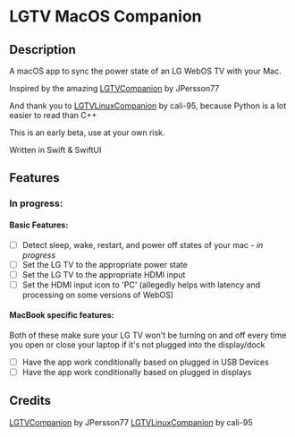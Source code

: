 # LGTV MacOS Companion
## Description
A macOS app to sync the power state of an LG WebOS TV with your Mac.

Inspired by the amazing [LGTVCompanion](https://github.com/JPersson77/LGTVCompanion) by JPersson77

And thank you to [LGTVLinuxCompanion](https://github.com/cali-95/LGTVLinuxCompanion) by cali-95, because Python is a lot easier to read than C++

This is an early beta, use at your own risk.

Written in Swift & SwiftUI

## Features
### In progress:
#### Basic Features:
- [ ] Detect sleep, wake, restart, and power off states of your mac - *in progress*
- [ ] Set the LG TV to the appropriate power state
- [ ] Set the LG TV to the appropriate HDMI input
- [ ] Set the HDMI input icon to 'PC' (allegedly helps with latency and processing on some versions of WebOS)
#### MacBook specific features:
Both of these make sure your LG TV won't be turning on and off every time you open or close your laptop if it's not plugged into the display/dock
- [ ] Have the app work conditionally based on plugged in USB Devices
- [ ] Have the app work conditionally based on plugged in displays

## Credits
[LGTVCompanion](https://github.com/JPersson77/LGTVCompanion) by JPersson77
[LGTVLinuxCompanion](https://github.com/cali-95/LGTVLinuxCompanion) by cali-95
